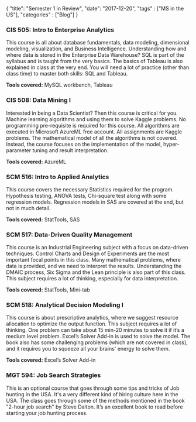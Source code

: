 {
    "title": "Semester 1 in Review",
    "date": "2017-12-20",
    "tags" : ["MS in the US"],
    "categories" : ["Blog"]
}

### CIS 505: Intro to Enterprise Analytics  

This course is all about database fundamentals, data modeling, dimensional modeling, visualization, and Business Intelligence. Understanding how and where data is stored in the Enterprise Data Warehouse? SQL is part of the syllabus and is taught from the very basics. The basics of Tableau is also explained in class at the very end. You will need a lot of practice (other than class time) to master both skills: SQL and Tableau.

 **Tools covered:** MySQL workbench, Tableau

### CIS 508: Data Mining I

Interested in being a Data Scientist? Then this course is critical for you. Machine learning algorithms and using them to solve Kaggle problems. No programming pre-requisite is required for this course. All algorithms are executed in Microsoft AzureML free account. All assignments are Kaggle problems. The mathematical model of all the algorithms is not covered. Instead, the course focuses on the implementation of the model, hyper-parameter tuning and result interpretation.

**Tools covered:** AzureML

### SCM 516: Intro to Applied Analytics

This course covers the necessary Statistics required for the program. Hypothesis testing, ANOVA tests, Chi-square test along with some regression models. Regression models in SAS are covered at the end, but not in much detail.

 **Tools covered:** StatTools, SAS

### SCM 517: Data-Driven Quality Management

This course is an Industrial Engineering subject with a focus on data-driven techniques. Control Charts and Design of Experiments are the most important focal points in this class. Many mathematical problems, where data is provided, and we need to interpret the results. Understanding the DMAIC process, Six Sigma and the Lean principle is also part of this class. This subject requires a lot of thinking, especially for data interpretation.

 **Tools covered:** StatTools, Mini-tab

### SCM 518: Analytical Decision Modeling I

This course is about prescriptive analytics, where we suggest resource allocation to optimize the output function. This subject requires a lot of thinking. One problem can take about 15 min-20 minutes to solve it if it’s a medium level problem. Excel’s Solver Add-in is used to solve the model. The book also has some challenging problems (which are not covered in class), and it requires you to squeeze all your brains' energy to solve them.

 **Tools covered:** Excel’s Solver Add-in

### MGT 594: Job Search Strategies

This is an optional course that goes through some tips and tricks of Job hunting in the USA. It's a very different kind of hiring culture here in the USA. The class goes through some of the methods mentioned in the book "2-hour job search" by Steve Dalton. It’s an excellent book to read before starting your job hunting process.

